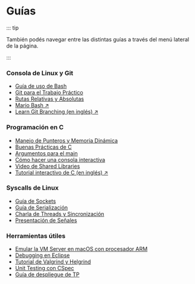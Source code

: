 # Guías

::: tip

También podés navegar entre las distintas guías a través del menú lateral de la
página.

:::

### Consola de Linux y Git

- [Guía de uso de Bash](/guias/consola/bash)
- [Git para el Trabajo Práctico](/guias/consola/git)
- [Rutas Relativas y Absolutas](/guias/consola/rutas)
- [Mario Bash ↗️](https://faq.utnso.com.ar/mariobash)
- [Learn Git Branching (en inglés) ↗️](https://learngitbranching.js.org/)

### Programación en C

- [Manejo de Punteros y Memoria Dinámica](/guias/programacion/punteros)
- [Buenas Prácticas de C](/guias/programacion/buenas-practicas)
- [Argumentos para el main](/guias/programacion/main)
- [Cómo hacer una consola interactiva](/guias/programacion/readline)
- [Video de Shared Libraries](/guias/programacion/shared-libraries)
- [Tutorial interactivo de C (en inglés) ↗️](https://www.learn-c.org/)

### Syscalls de Linux

- [Guía de Sockets](/guias/linux/sockets)
- [Guía de Serialización](/guias/linux/serializacion)
- [Charla de Threads y Sincronización](/guias/linux/threads)
- [Presentación de Señales](https://faq.utnso.com.ar/seniales)

### Herramientas útiles

- [Emular la VM Server en macOS con procesador ARM](/guias/herramientas/macos-arm)
- [Debugging en Eclipse](/guias/herramientas/debugger)
- [Tutorial de Valgrind y Helgrind](/guias/herramientas/valgrind)
- [Unit Testing con CSpec](/guias/herramientas/cspec)
- [Guía de despliegue de TP](/guias/herramientas/deploy)

